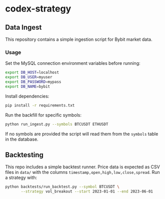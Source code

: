 # codex-strategy

## Data Ingest

This repository contains a simple ingestion script for Bybit market data.

### Usage

Set the MySQL connection environment variables before running:

```sh
export DB_HOST=localhost
export DB_USER=myuser
export DB_PASSWORD=mypass
export DB_NAME=bybit
```

Install dependencies:

```sh
pip install -r requirements.txt
```

Run the backfill for specific symbols:

```sh
python run_ingest.py --symbols BTCUSDT ETHUSDT
```

If no symbols are provided the script will read them from the `symbols` table in the database.

## Backtesting

This repo includes a simple backtest runner. Price data is expected as CSV files in `data/` with the columns `timestamp,open,high,low,close,spread`.
Run a strategy with:

```sh
python backtests/run_backtest.py --symbol BTCUSDT \
       --strategy vol_breakout --start 2023-01-01 --end 2023-06-01
```

